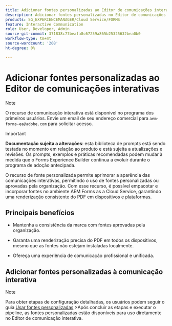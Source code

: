 ```yaml
---
title: Adicionar fontes personalizadas ao Editor de comunicações interativas
description: Adicionar fontes personalizadas no Editor de comunicações interativas para permitir o uso de fontes personalizadas ou aprovadas pela organização.
products: SG_EXPERIENCEMANAGER/Cloud Service/FORMS
feature: Interactive Communication
role: User, Developer, Admin
source-git-commit: 371838c77beafa8c67259a865b25325632bea0b0
workflow-type: tm+mt
source-wordcount: '208'
ht-degree: 0%

---
```



# Adicionar fontes personalizadas ao Editor de comunicações interativas

>[!NOTE]
>
> O recurso de comunicação interativa está disponível no programa dos primeiros usuários. Envie um email de seu endereço comercial para `aem-forms-ea@adobe.com` para solicitar acesso.

>[!IMPORTANT]
>
> **Documentação sujeita a alterações**: esta biblioteca de prompts está sendo testada no momento em relação ao produto e está sujeita a atualizações e revisões. Os prompts, exemplos e práticas recomendadas podem mudar à medida que o Forms Experience Builder continua a evoluir durante o programa de adoção antecipada.

O recurso de fonte personalizada permite aprimorar a aparência das comunicações interativas, permitindo o uso de fontes personalizadas ou aprovadas pela organização. Com esse recurso, é possível empacotar e incorporar fontes no ambiente AEM Forms as a Cloud Service, garantindo uma renderização consistente do PDF em dispositivos e plataformas.

## Principais benefícios

- Mantenha a consistência da marca com fontes aprovadas pela organização.

- Garanta uma renderização precisa do PDF em todos os dispositivos, mesmo que as fontes não estejam instaladas localmente.

- Ofereça uma experiência de comunicação profissional e unificada.

## Adicionar fontes personalizadas à comunicação interativa

>[!NOTE]
>
> Para obter etapas de configuração detalhadas, os usuários podem seguir o guia [Usar fontes personalizadas](https://experienceleague.adobe.com/en/docs/experience-manager-cloud-service/content/forms/using-communications/use-custom-fonts)
> &#x200B;>Após concluir as etapas e executar o pipeline, as fontes personalizadas estão disponíveis para uso diretamente no Editor de comunicação interativa.
